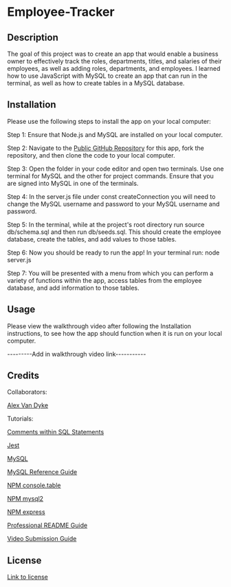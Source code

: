 # Employee-Tracker

## Description

The goal of this project was to create an app that would enable a business owner to effectively track the roles, departments, titles, and salaries of their employees, as well as adding roles, departments, and employees. I learned how to use JavaScript with MySQL to create an app that can run in the terminal, as well as how to create tables in a MySQL database.

## Installation

Please use the following steps to install the app on your local computer:

Step 1: Ensure that Node.js and MySQL are installed on your local computer.

Step 2: Navigate to the [Public GitHub Repository](https://github.com/AlexandertheGreat491/Employee-Tracker.git) for this app, fork the repository, and then clone the code to your local computer.

Step 3: Open the folder in your code editor and open two terminals. Use one terminal for MySQL and the other for project commands. Ensure that you are signed into MySQL in one of the terminals.

Step 4: In the server.js file under const createConnection you will need to change the MySQL username and password to your MySQL username and password.

Step 5: In the terminal, while at the project's root directory run source db/schema.sql and then run db/seeds.sql. This should create the employee database, create the tables, and add values to those tables.

Step 6: Now you should be ready to run the app! In your terminal run:
node server.js

Step 7: You will be presented with a menu from which you can perform a variety of functions within the app, access tables from the employee database, and add information to those tables.

## Usage

Please view the walkthrough video after following the Installation instructions, to see how the app should function when it is run on your local computer.

---------Add in walkthrough video link-----------



## Credits

Collaborators:

[Alex Van Dyke](https://github.com/AlexandertheGreat491)

Tutorials:

[Comments within SQL Statements](https://docs.oracle.com/cd/B13789_01/server.101/b10759/sql_elements006.htm#:~:text=You%20can%20include%20a%20comment%20in%20a%20statement%20in%20two,text%20can%20span%20multiple%20lines.)

[Jest](https://jestjs.io/docs/getting-started)

[MySQL](https://dev.mysql.com/doc/refman/8.0/en/rename-table.html)

[MySQL Reference Guide](https://coding-boot-camp.github.io/full-stack/mysql/mysql-reference-guide)

[NPM console.table](https://www.npmjs.com/package/console.table)

[NPM mysql2](https://www.npmjs.com/package/mysql2#installation)

[NPM express](https://www.npmjs.com/package/express)

[Professional README Guide](https://coding-boot-camp.github.io/full-stack/github/professional-readme-guide)

[Video Submission Guide](https://coding-boot-camp.github.io/full-stack/computer-literacy/video-submission-guide)

## License

[Link to license](./LICENSE)

